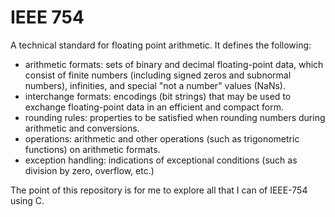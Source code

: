 # IEEE 754 

A technical standard for floating point arithmetic. It defines the following:

* arithmetic formats: sets of binary and decimal floating-point data, which consist of finite numbers (including signed zeros and subnormal numbers), infinities, and special "not a number" values (NaNs).
* interchange formats: encodings (bit strings) that may be used to exchange floating-point data in an efficient and compact form.
* rounding rules: properties to be satisfied when rounding numbers during arithmetic and conversions.
* operations: arithmetic and other operations (such as trigonometric functions) on arithmetic formats.
* exception handling: indications of exceptional conditions (such as division by zero, overflow, etc.)

The point of this repository is for me to explore all that I can of IEEE-754 using C.
